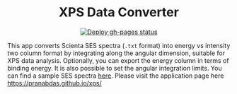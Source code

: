 <h1 align="center">XPS Data Converter</h1>

<p align="center">
  <a href="https://github.com/pranabdas/xps/actions/workflows/deploy-gh-pages.yml"><img src="https://github.com/pranabdas/xps/actions/workflows/deploy-gh-pages.yml/badge.svg" alt="Deploy gh-pages status"></a>
</p>

This app converts Scienta SES spectra (`.txt` format) into energy vs intensity
two column format by integrating along the angular dimension, suitable for XPS
data analysis. Optionally, you can export the energy column in terms of binding
energy. It is also possible to set the angular integration limits. You can find
a sample SES spectra [here](http://dx.doi.org/10.17632/rfhhh54g9m). Please visit
the application page here <https://pranabdas.github.io/xps/>
